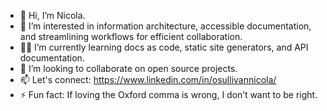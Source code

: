 - 👋 Hi, I’m Nicola.
- 👀 I’m interested in information architecture, accessible documentation, and streamlining workflows for efficient collaboration.
- 🧑‍🎓 I’m currently learning docs as code, static site generators, and API documentation. 
- 💞️ I’m looking to collaborate on open source projects.
- 📫 Let's connect: https://www.linkedin.com/in/osullivannicola/
- ⚡ Fun fact: If loving the Oxford comma is wrong, I don’t want to be right.

<!---
nicolatosullivan/nicolatosullivan is a ✨ special ✨ repository because its `README.md` (this file) appears on your GitHub profile.
You can click the Preview link to take a look at your changes.
--->
